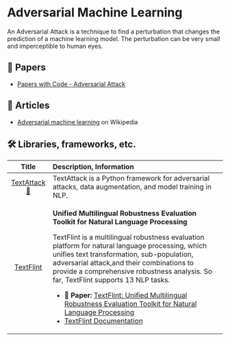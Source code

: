# Adversarial Machine Learning

An Adversarial Attack is a technique to find a perturbation that changes the prediction of a machine learning model. The perturbation can be very small and imperceptible to human eyes.

## 📄 Papers

- [Papers with Code - Adversarial Attack](https://paperswithcode.com/task/adversarial-attack)

## 📰 Articles

- [Adversarial machine learning](https://en.wikipedia.org/wiki/Adversarial_machine_learning) on Wikipedia

## 🛠️ Libraries, frameworks, etc.

| Title | Description, Information |
| :---:         |          :--- |
|[TextAttack 🐙](https://github.com/QData/TextAttack)|TextAttack is a Python framework for adversarial attacks, data augmentation, and model training in NLP.|
|[TextFlint](https://github.com/textflint/textflint#usage)|<p>**Unified Multilingual Robustness Evaluation Toolkit for Natural Language Processing**</p><p>TextFlint is a multilingual robustness evaluation platform for natural language processing, which unifies text transformation, sub-population, adversarial attack,and their combinations to provide a comprehensive robustness analysis. So far, TextFlint supports 13 NLP tasks.</p><ul><li> 📄 **Paper:** [TextFlint: Unified Multilingual Robustness Evaluation Toolkit for Natural Language Processing](https://aclanthology.org/2021.acl-demo.41.pdf)</li><li>[TextFlint Documentation](https://textflint.readthedocs.io/en/latest/)</li></ul>|
